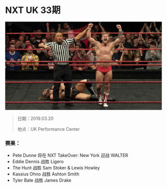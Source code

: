 # NXT UK 33期

![](head.jpg)

> 日期：2019.03.20
>
> 地点：UK Performance Center

### 赛果：
- Pete Dunne 将在 NXT TakeOver: New York 迎战 WALTER
- Eddie Dennis 战胜 Ligero
- The Hunt 战胜 Sam Stoker & Lewis Howley
- Kassius Ohno 战胜 Ashton Smith  
- Tyler Bate 战胜 James Drake